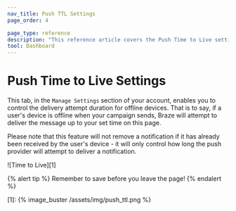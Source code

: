 ```yaml
---
nav_title: Push TTL Settings
page_order: 4

page_type: reference
description: "This reference article covers the Push Time to Live settings page in the Braze Dashboard."
tool: Dashboard
---
```


# Push Time to Live Settings

This tab, in the `Manage Settings` section of your account, enables you to control the delivery attempt duration for offline devices. That is to say, if a user's device is offline when your campaign sends, Braze will attempt to deliver the message up to your set time on this page.

Please note that this feature will not remove a notification if it has already been received by the user's device - it will only control how long the push provider will attempt to deliver a notification.

![Time to Live][1]

{% alert tip %}
Remember to save before you leave the page!
{% endalert %}

[1]: {% image_buster /assets/img/push_ttl.png %}
